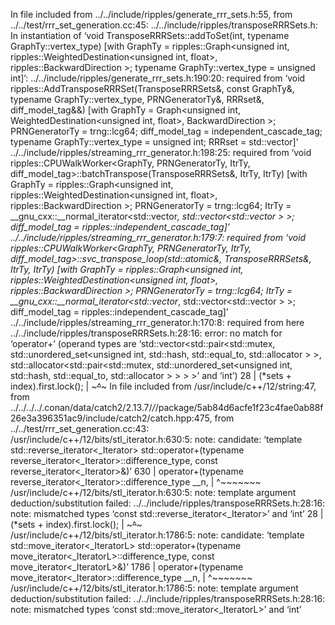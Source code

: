 In file included from ../../include/ripples/generate_rrr_sets.h:55,
                 from ../../test/rrr_set_generation.cc:45:
../../include/ripples/transposeRRRSets.h: In instantiation of ‘void TransposeRRRSets<GraphTy>::addToSet(int, typename GraphTy::vertex_type) [with GraphTy = ripples::Graph<unsigned int, ripples::WeightedDestination<unsigned int, float>, ripples::BackwardDirection<unsigned int> >; typename GraphTy::vertex_type = unsigned int]’:
../../include/ripples/generate_rrr_sets.h:190:20:   required from ‘void ripples::AddTransposeRRRSet(TransposeRRRSets<GraphTy>&, const GraphTy&, typename GraphTy::vertex_type, PRNGeneratorTy&, RRRset<GraphTy>&, diff_model_tag&&) [with GraphTy = Graph<unsigned int, WeightedDestination<unsigned int, float>, BackwardDirection<unsigned int> >; PRNGeneratorTy = trng::lcg64; diff_model_tag = independent_cascade_tag; typename GraphTy::vertex_type = unsigned int; RRRset<GraphTy> = std::vector<unsigned int>]’
../../include/ripples/streaming_rrr_generator.h:198:25:   required from ‘void ripples::CPUWalkWorker<GraphTy, PRNGeneratorTy, ItrTy, diff_model_tag>::batchTranspose(TransposeRRRSets<GraphTy>&, ItrTy, ItrTy) [with GraphTy = ripples::Graph<unsigned int, ripples::WeightedDestination<unsigned int, float>, ripples::BackwardDirection<unsigned int> >; PRNGeneratorTy = trng::lcg64; ItrTy = __gnu_cxx::__normal_iterator<std::vector<unsigned int>*, std::vector<std::vector<unsigned int> > >; diff_model_tag = ripples::independent_cascade_tag]’
../../include/ripples/streaming_rrr_generator.h:179:7:   required from ‘void ripples::CPUWalkWorker<GraphTy, PRNGeneratorTy, ItrTy, diff_model_tag>::svc_transpose_loop(std::atomic<long unsigned int>&, TransposeRRRSets<GraphTy>&, ItrTy, ItrTy) [with GraphTy = ripples::Graph<unsigned int, ripples::WeightedDestination<unsigned int, float>, ripples::BackwardDirection<unsigned int> >; PRNGeneratorTy = trng::lcg64; ItrTy = __gnu_cxx::__normal_iterator<std::vector<unsigned int>*, std::vector<std::vector<unsigned int> > >; diff_model_tag = ripples::independent_cascade_tag]’
../../include/ripples/streaming_rrr_generator.h:170:8:   required from here
../../include/ripples/transposeRRRSets.h:28:16: error: no match for ‘operator+’ (operand types are ‘std::vector<std::pair<std::mutex, std::unordered_set<unsigned int, std::hash<unsigned int>, std::equal_to<unsigned int>, std::allocator<unsigned int> > >, std::allocator<std::pair<std::mutex, std::unordered_set<unsigned int, std::hash<unsigned int>, std::equal_to<unsigned int>, std::allocator<unsigned int> > > > >’ and ‘int’)
   28 |         (*sets + index).first.lock();
      |         ~~~~~~~^~~~~~~~
In file included from /usr/include/c++/12/string:47,
                 from ../../../../.conan/data/catch2/2.13.7/_/_/package/5ab84d6acfe1f23c4fae0ab88f26e3a396351ac9/include/catch2/catch.hpp:475,
                 from ../../test/rrr_set_generation.cc:43:
/usr/include/c++/12/bits/stl_iterator.h:630:5: note: candidate: ‘template<class _Iterator> std::reverse_iterator<_Iterator> std::operator+(typename reverse_iterator<_Iterator>::difference_type, const reverse_iterator<_Iterator>&)’
  630 |     operator+(typename reverse_iterator<_Iterator>::difference_type __n,
      |     ^~~~~~~~
/usr/include/c++/12/bits/stl_iterator.h:630:5: note:   template argument deduction/substitution failed:
../../include/ripples/transposeRRRSets.h:28:16: note:   mismatched types ‘const std::reverse_iterator<_Iterator>’ and ‘int’
   28 |         (*sets + index).first.lock();
      |         ~~~~~~~^~~~~~~~
/usr/include/c++/12/bits/stl_iterator.h:1786:5: note: candidate: ‘template<class _Iterator> std::move_iterator<_IteratorL> std::operator+(typename move_iterator<_IteratorL>::difference_type, const move_iterator<_IteratorL>&)’
 1786 |     operator+(typename move_iterator<_Iterator>::difference_type __n,
      |     ^~~~~~~~
/usr/include/c++/12/bits/stl_iterator.h:1786:5: note:   template argument deduction/substitution failed:
../../include/ripples/transposeRRRSets.h:28:16: note:   mismatched types ‘const std::move_iterator<_IteratorL>’ and ‘int’
